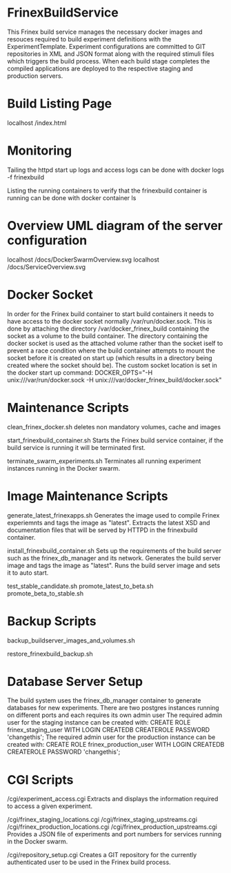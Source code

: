 # FrinexBuildService

This Frinex build service manages the necessary docker images and resouces required to build experiment definitions with the ExperimentTemplate.
Experiment configurations are committed to GIT repositories in XML and JSON format along with the required stimuli files which triggers the build process.
When each build stage completes the compiled applications are deployed to the respective staging and production servers.

# Build Listing Page

 localhost /index.html

# Monitoring

Tailing the httpd start up logs and access logs can be done with
docker logs -f frinexbuild

Listing the running containers to verify that the frinexbuild container is running can be done with
docker container ls

# Overview  UML diagram of the server configuration

localhost /docs/DockerSwarmOverview.svg
localhost /docs/ServiceOverview.svg

# Docker Socket
In order for the Frinex build container to start build containers it needs to have access to the docker socket normally /var/run/docker.sock. This is done by attaching the directory /var/docker_frinex_build containing the socket as a volume to the build container. The directory containing the docker socket is used as the attached volume rather than the socket iself to prevent a race condition where the build container attempts to mount the socket before it is created on start up (which results in a directory being created where the socket should be).
The custom socket location is set in the docker start up command:
DOCKER_OPTS="-H unix:///var/run/docker.sock -H unix:///var/docker_frinex_build/docker.sock"

# Maintenance Scripts

clean_frinex_docker.sh
    deletes non mandatory volumes, cache and images

start_frinexbuild_container.sh
    Starts the Frinex build service container, if the build service is running it will be terminated first.

terminate_swarm_experiments.sh
    Terminates all running experiment instances running in the Docker swarm.

# Image Maintenance Scripts

generate_latest_frinexapps.sh
    Generates the image used to compile Frinex experiemnts and tags the image as "latest".
    Extracts the latest XSD and documentation files that will be served by HTTPD in the frinexbuild container.

install_frinexbuild_container.sh
    Sets up the requirements of the build server such as the frinex_db_manager and its network.
    Generates the build server image and tags the image as "latest".
    Runs the build server image and sets it to auto start.

test_stable_candidate.sh
promote_latest_to_beta.sh
promote_beta_to_stable.sh

# Backup Scripts

backup_buildserver_images_and_volumes.sh

restore_frinexbuild_backup.sh

# Database Server Setup
The build system uses the frinex_db_manager container to generate databases for new experiments.
There are two postgres instances running on different ports and each requires its own admin user
The required admin user for the staging instance can be created with:
CREATE ROLE frinex_staging_user WITH LOGIN CREATEDB CREATEROLE PASSWORD 'changethis';
The required admin user for the production instance can be created with:
CREATE ROLE frinex_production_user WITH LOGIN CREATEDB CREATEROLE PASSWORD 'changethis';

# CGI Scripts
/cgi/experiment_access.cgi
    Extracts and displays the information required to access a given experiment.

/cgi/frinex_staging_locations.cgi
/cgi/frinex_staging_upstreams.cgi
/cgi/frinex_production_locations.cgi
/cgi/frinex_production_upstreams.cgi
    Provides a JSON file of experiments and port numbers for services running in the Docker swarm.

/cgi/repository_setup.cgi
    Creates a GIT repository for the currently authenticated user to be used in the Frinex build process.
